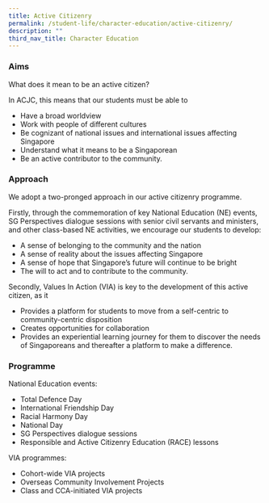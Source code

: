 ```yaml
---
title: Active Citizenry
permalink: /student-life/character-education/active-citizenry/
description: ""
third_nav_title: Character Education
---
```

### Aims

What does it mean to be an active citizen?

  

In ACJC, this means that our students must be able to

*   Have a broad worldview
*   Work with people of different cultures
*   Be cognizant of national issues and international issues affecting Singapore
*   Understand what it means to be a Singaporean
*   Be an active contributor to the community.

  

### Approach

We adopt a two-pronged approach in our active citizenry programme.

  

Firstly, through the commemoration of key National Education (NE) events, SG Perspectives dialogue sessions with senior civil servants and ministers, and other class-based NE activities, we encourage our students to develop:

*   A sense of belonging to the community and the nation
*   A sense of reality about the issues affecting Singapore
*   A sense of hope that Singapore’s future will continue to be bright
*   The will to act and to contribute to the community.

  

Secondly, Values In Action (VIA) is key to the development of this active citizen, as it

*   Provides a platform for students to move from a self-centric to community-centric disposition
*   Creates opportunities for collaboration
*   Provides an experiential learning journey for them to discover the needs of Singaporeans and thereafter a platform to make a difference.

  

### Programme

National Education events:

*   Total Defence Day
*   International Friendship Day
*   Racial Harmony Day
*   National Day
*   SG Perspectives dialogue sessions
*   Responsible and Active Citizenry Education (RACE) lessons

  

VIA programmes:

*   Cohort-wide VIA projects
*   Overseas Community Involvement Projects
*   Class and CCA-initiated VIA projects
